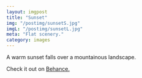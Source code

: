 ```yaml
---
layout: imgpost
title: "Sunset"
img: "/postimg/sunsetS.jpg"
imgL: "/postimg/sunsetL.jpg"
meta: "Flat scenery."
category: images
---
```


<div class="WideTextBox">
    <p>A warm sunset falls over a mountainous landscape.</p><p>Check it out on <a href="https://www.behance.net/gallery/25075351/Warm-Sunset">Behance.</a></p>
</div>
